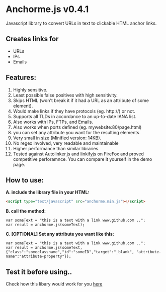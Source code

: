 # Anchorme.js v0.4.1
Javascript library to convert URLs in text to clickable HTML anchor links.

## Creates links for
* URLs
* IPs
* Emails

## Features:
1. Highly sensitive.
2. Least possible false positives with high sensitivity.
3. Skips HTML (won't break it if it had a URL as an attribute of some element).
4. Would make links if they have protocols (eg. http://) or not.
5. Supports all TLDs in accordance to an up-to-date IANA list.
6. Also works with IPs, FTPs, and Emails.
7. Also works when ports defined (eg. mywebsite:80/page.html)
8. you can set any attribute you want for the resulting <a> elements
9. Very small in size (Minified version: 14KB).
10. No regex involved, very readable and maintainable
11. Higher performance than similar libraries.
12. Tested against Autolinker.js and linkifyjs on FireFox and proved competitive perforamnce. You can compare it yourself in the demo page.


## How to use:
**A. include the library file in your HTML:**
```html
<script type="text/javascript" src="anchorme.min.js"></script>
```
**B. call the method:**
```
var someText = "this is a text with a link www.github.com ..";
var result = anchorme.js(someText);
```
**C. [OPTIONAL] Set any attribute you want like this:**
```
var someText = "this is a text with a link www.github.com ..";
var result = anchorme.js(someText,{"class":"someclassname","id":"someID","target":"_blank", "attribute-name":"attribute-property"});
```

## Test it before using..
Check how this libary would work for you [here](http://ali-saleem.github.io/anchorme.js/)
